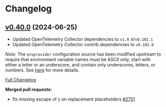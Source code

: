 # Changelog

## [v0.40.0](https://github.com/aws-observability/aws-otel-collector/tree/v0.40.0) (2024-06-25)

* Updated OpenTelemetry Collector dependencies to `v1.9.0`/`v0.102.1`
* Updated OpenTelemetry Collector contrib dependencies to `v0.102.0`

_Note:_ The `envprovider` configuration source has been modified upstream to require that environment
variable names must be ASCII only, start with either a letter or an underscore, and contain only
underscores, letters, or numbers.  See [here](https://github.com/open-telemetry/opentelemetry-collector/blob/main/CHANGELOG.md#-breaking-changes--1)
for more details.

[Full Changelog](https://github.com/aws-observability/aws-otel-collector/compare/v0.39.1...v0.40.0)

**Merged pull requests:**

- fix missing escape of `$` on replacement placeholders [#2751](https://github.com/aws-observability/aws-otel-collector/pull/2751)
